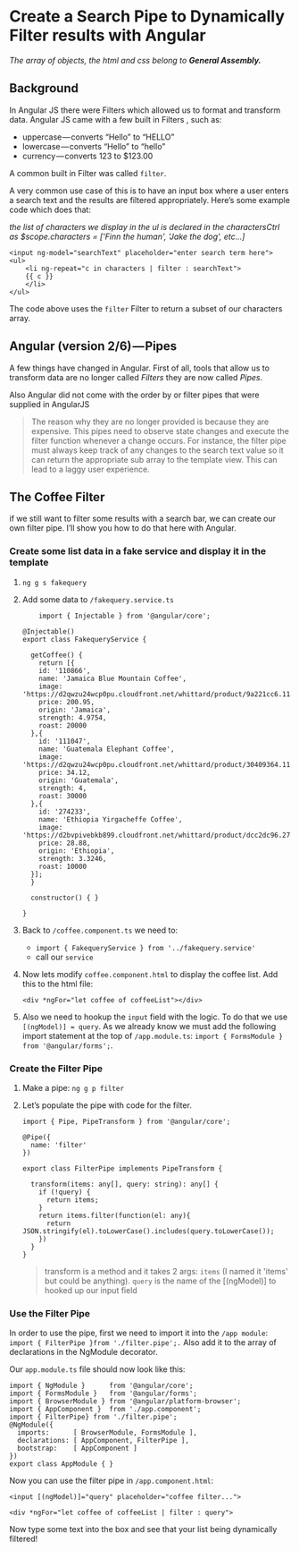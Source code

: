 # Create a Search Pipe to Dynamically Filter results with Angular

_The array of objects, the html and css belong to **General Assembly.**_

## Background

In Angular JS there were Filters which allowed us to format and transform data. Angular JS came with a few built in Filters , such as:

- uppercase — converts “Hello” to “HELLO”
- lowercase — converts “Hello” to “hello”
- currency — converts 123 to $123.00

A common built in Filter was called `filter`.

A very common use case of this is to have an input box where a user enters a search text and the results are filtered appropriately. Here’s some example code which does that:

_the list of characters we display in the ul is declared in the charactersCtrl as $scope.characters = ['Finn the human', 'Jake the dog', etc...]_


```
<input ng-model="searchText" placeholder="enter search term here">
<ul>
	<li ng-repeat="c in characters | filter : searchText">
	{{ c }}
	</li>
</ul>
```

The code above uses the `filter` Filter to return a subset of our characters array.

## Angular (version 2/6) — Pipes
A few things have changed in Angular. First of all, tools that allow us to transform data are no longer called *Filters* they are now called *Pipes*.

Also Angular did not come with the order by or filter pipes that were supplied in AngularJS

>The reason why they are no longer provided is because they are expensive. This pipes need to observe state changes and execute the filter function whenever a change occurs. For instance, the filter pipe must always keep track of any changes to the search text value so it can return the appropriate sub array to the template view. This can lead to a laggy user experience.


## The Coffee Filter
if we still want to filter some results with a search bar, we can create our own filter pipe. I’ll show you how to do that here with Angular.

### Create some list data in a fake service and display it in the template

1. `ng g s fakequery`
2.  Add some data to `/fakequery.service.ts`
	
	```
		import { Injectable } from '@angular/core';
	
	@Injectable()
	export class FakequeryService {
	
	  getCoffee() {
	    return [{
	    id: '110866',
	    name: 'Jamaica Blue Mountain Coffee',
	    image: 'https://d2qwzu24wcp0pu.cloudfront.net/whittard/product/9a221cc6.110866.jpg/280x280.fit.110866.jpg',
	    price: 200.95,
	    origin: 'Jamaica',
	    strength: 4.9754,
	    roast: 20000
	  },{
	    id: '111047',
	    name: 'Guatemala Elephant Coffee',
	    image: 'https://d2qwzu24wcp0pu.cloudfront.net/whittard/product/30409364.111047.jpg/280x280.fit.111047.jpg',
	    price: 34.12,
	    origin: 'Guatemala',
	    strength: 4,
	    roast: 30000
	  },{
	    id: '274233',
	    name: 'Ethiopia Yirgacheffe Coffee',
	    image: 'https://d2bvpivebkb899.cloudfront.net/whittard/product/dcc2dc96.274233.jpg/280x280.fit.274233.jpg',
	    price: 28.88,
	    origin: 'Ethiopia',
	    strength: 3.3246,
	    roast: 10000
	  }];
	  }
	
	  constructor() { }
	
	}
	``` 

3. Back to `/coffee.component.ts` we need to:
	- `import { FakequeryService } from '../fakequery.service'`
	- call our `service`

4. Now lets modify `coffee.component.html` to display the coffee list. Add this to the html file:

	```
	<div *ngFor="let coffee of coffeeList"></div>
	```

5. Also we need to hookup the `input` field with the logic. To do that we use `[(ngModel)] = query`. As we already know we must add the following import statement at the top of `/app.module.ts`: `import { FormsModule } from '@angular/forms';`.

### Create the Filter Pipe

1. Make a pipe: `ng g p filter`
2. Let’s populate the pipe with code for the filter.

	
	```
	import { Pipe, PipeTransform } from '@angular/core';
	
	@Pipe({
	  name: 'filter'
	})
	
	export class FilterPipe implements PipeTransform {
	
	  transform(items: any[], query: string): any[] {
	    if (!query) {
	      return items;
	    }
	    return items.filter(function(el: any){
	      return JSON.stringify(el).toLowerCase().includes(query.toLowerCase());
	    })
	  }
	}
	```
	>transform is a method and it takes 2 args:
 	`items` (I named it 'items' but could be anything).
 	`query` is the name of the [(ngModel)] to hooked up our input field


### Use the Filter Pipe

In order to use the pipe, first we need to import it into the `/app module`: `import { FilterPipe }from './filter.pipe';.` Also add it to the array of declarations in the NgModule decorator.

Our `app.module.ts` file should now look like this:

```
import { NgModule }      from '@angular/core';
import { FormsModule }   from '@angular/forms';
import { BrowserModule } from '@angular/platform-browser';
import { AppComponent }  from './app.component';
import { FilterPipe} from './filter.pipe';
@NgModule({
  imports:      [ BrowserModule, FormsModule ],
  declarations: [ AppComponent, FilterPipe ],
  bootstrap:    [ AppComponent ]
})
export class AppModule { }
```

Now you can use the filter pipe in `/app.component.html`:

```
<input [(ngModel)]="query" placeholder="coffee filter...">	

<div *ngFor="let coffee of coffeeList | filter : query">
```

Now type some text into the box and see that your list being dynamically filtered!
